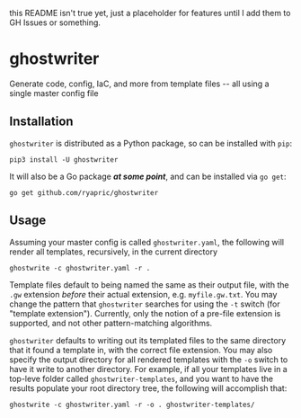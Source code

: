 this README isn't true yet, just a placeholder for features until I add them to GH Issues or something.

ghostwriter
===========

Generate code, config, IaC, and more from template files -- all using a single master config file

Installation
------------

`ghostwriter` is distributed as a Python package, so can be installed with `pip`:

`pip3 install -U ghostwriter`

It will also be a Go package ***at some point***, and can be installed via `go get`:

`go get github.com/ryapric/ghostwriter`

Usage
-----

Assuming your master config is called `ghostwriter.yaml`, the following will render all templates,
recursively, in the current directory

`ghostwrite -c ghostwriter.yaml -r .`

Template files default to being named the same as their output file, with the `.gw` extension
*before* their actual extension, e.g. `myfile.gw.txt`. You may change the pattern that `ghostwriter` searches for using the `-t` switch (for "template extension"). Currently, only the notion of a pre-file extension is supported, and not other pattern-matching algorithms.

`ghostwriter` defaults to writing out its templated files to the same directory that it found a template in, with the correct file extension. You may also specify the output directory for all rendered templates with the `-o` switch to have it write to another directory. For example, if all your templates live in a top-leve folder called `ghostwriter-templates`, and you want to have the results populate your root directory tree, the following will accomplish that:

`ghostwrite -c ghostwriter.yaml -r -o . ghostwriter-templates/`
